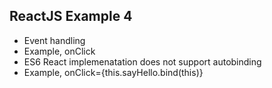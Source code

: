 ## ReactJS Example 4

- Event handling
- Example, onClick
- ES6 React implemenatation does not support autobinding 
- Example, onClick={this.sayHello.bind(this)}
